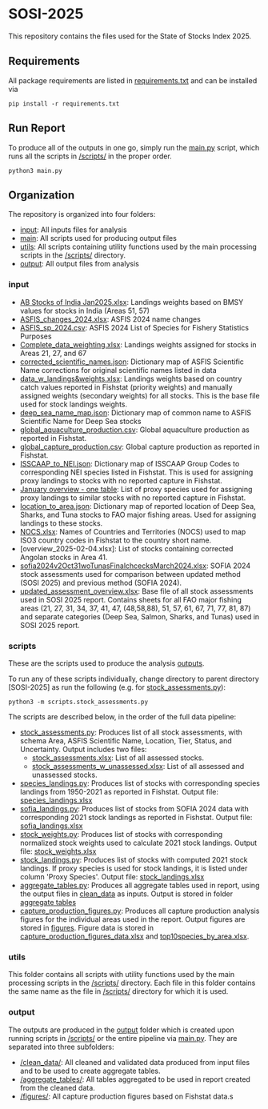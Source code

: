 # SOSI-2025

This repository contains the files used for the State of Stocks Index 2025.

## Requirements

All package requirements are listed in [requirements.txt](requirements.txt) and can be installed via

```
pip install -r requirements.txt
```

## Run Report

To produce all of the outputs in one go, simply run the [main.py](main.py) script, which runs all the scripts in [/scripts/](/scripts/) in the proper order.

```
python3 main.py
```

## Organization

The repository is organized into four folders: 

* [input](/input/): All inputs files for analysis
* [main](/scripts/): All scripts used for producing output files
* [utils](/utils/): All scripts containing utility functions used by the main processing scripts in the [/scripts/](/scripts/) directory.
* [output](/output/): All output files from analysis

### input

* [AB Stocks of India Jan2025.xlsx](/input/AB%20Stocks%20of%20India%20Jan2025.xlsx): Landings weights based on BMSY values for stocks in India (Areas 51, 57)
* [ASFIS_changes_2024.xlsx](/input/ASFIS_changes_2024.xlsx): ASFIS 2024 name changes
* [ASFIS_sp_2024.csv](/input/ASFIS_sp_2024.csv): ASFIS 2024 List of Species for Fishery Statistics Purposes
* [Complete_data_weighting.xlsx](/input/Complete_data_weighting.xlsx): Landings weights assigned for stocks in Areas 21, 27, and 67
* [corrected_scientific_names.json](/input/corrected_scientific_names.json): Dictionary map of ASFIS Scientific Name corrections for original scientific names listed in data
* [data_w_landings&weights.xlsx](/input/data_w_landings&weights.xlsx): Landings weights based on country catch values reported in Fishstat (priority weights) and manually assigned weights (secondary weights) for all stocks. This is the base file used for stock landings weights.
* [deep_sea_name_map.json](/input/deep_sea_name_map.json): Dictionary map of common name to ASFIS Scientific Name for Deep Sea stocks
* [global_aquaculture_production.csv](/input/global_aquaculture_production.csv): Global aquaculture production as reported in Fishstat.
* [global_capture_production.csv](/input/global_capture_production.csv): Global capture production as reported in Fishstat.
* [ISSCAAP_to_NEI.json](/input/ISSCAAP_to_NEI.json): Dictionary map of ISSCAAP Group Codes to corresponding NEI species listed in Fishstat. This is used for assigning proxy landings to stocks with no reported capture in Fishstat.
* [January overview - one table](/input/January%20overview%20-%20one%20table.xlsx): List of proxy species used for assigning proxy landings to similar stocks with no reported capture in Fishstat.
* [location_to_area.json](/input/location_to_area.json): Dictionary map of reported location of Deep Sea, Sharks, and Tuna stocks to FAO major fishing areas. Used for assigning landings to these stocks.
* [NOCS.xlsx](/input/NOCS.xlsx): Names of Countries and Territories (NOCS) used to map ISO3 country codes in Fishstat to the country short name.
* [overview_2025-02-04.xlsx]: List of stocks containing corrected Angolan stocks in Area 41.
* [sofia2024v2Oct31woTunasFinalchcecksMarch2024.xlsx](/input/sofia2024v2Oct31woTunasFinalchcecksMarch2024.xlsx): SOFIA 2024 stock assessments used for comparison between updated method (SOSI 2025) and previous method (SOFIA 2024).
* [updated_assessment_overview.xlsx](/input/updated_assessment_overview.xlsx): Base file of all stock assessments used in SOSI 2025 report. Contains sheets for all FAO major fishing areas (21, 27, 31, 34, 37, 41, 47, (48,58,88), 51, 57, 61, 67, 71, 77, 81, 87) and separate categories (Deep Sea, Salmon, Sharks, and Tunas) used in SOSI 2025 report.

### scripts

These are the scripts used to produce the analysis [outputs](/output/). 

To run any of these scripts individually, change directory to parent directory [SOSI-2025] as run the following (e.g. for [stock_assessments.py](/scripts/stock_assessments.py)):

```
python3 -m scripts.stock_assessments.py
```

The scripts are described below, in the order of the full data pipeline:

* [stock_assessments.py](/scripts/stock_assessments.py): Produces list of all stock assessments, with schema Area, ASFIS Scientific Name, Location, Tier, Status, and Uncertainty. Output includes two files: 
    * [stock_assessments.xlsx](/output/clean_data/stock_assessments.xlsx): List of all assessed stocks.
    * [stock_assessments_w_unassessed.xlsx](/output/clean_data/stock_assessments_w_unassessed.xlsx): List of all assessed and unassessed stocks.
* [species_landings.py](/scripts/species_landings.py): Produces list of stocks with corresponding species landings from 1950-2021 as reported in Fishstat. Output file: [species_landings.xlsx](/output/clean_data/species_landings.xlsx)
* [sofia_landings.py](/scripts/sofia_landings.py): Produces list of stocks from SOFIA 2024 data with corresponding 2021 stock landings as reported in Fishstat. Output file: [sofia_landings.xlsx](/output/clean_data/sofia_landings.xlsx)
* [stock_weights.py](/scripts/stock_weights.py): Produces list of stocks with corresponding normalized stock weights used to calculate 2021 stock landings. Output file: [stock_weights.xlsx](/output/clean_data/stock_weights.xlsx)
* [stock_landings.py](/scripts/stock_landings.py): Produces list of stocks with computed 2021 stock landings. If proxy species is used for stock landings, it is listed under column 'Proxy Species'. Output file: [stock_landings.xlsx](/output/clean_data/stock_landings.xlsx)
* [aggregate_tables.py](/scripts/aggregate_tables.py): Produces all aggregate tables used in report, using the output files in [clean_data](/output/clean_data/) as inputs. Output is stored in folder [aggregate tables](/output/aggregate_tables/)
* [capture_production_figures.py](/scripts/capture_production_figures.py): Produces all capture production analysis figures for the individual areas used in the report. Output figures are stored in [figures](/output/figures/). Figure data is stored in [capture_production_figures_data.xlsx](/output/aggregate_tables/capture_production_figures_data.xlsx) and [top10species_by_area.xlsx](/output/aggregate_tables/top10species_by_area.xlsx).

### utils

This folder contains all scripts with utility functions used by the main processing scripts in the [/scripts/](/scripts/) directory. Each file in this folder contains the same name as the file in [/scripts/](/scripts/) directory for which it is used.

### output

The outputs are produced in the [output](/output/) folder which is created upon running scripts in [/scripts/](/scripts/) or the entire pipeline via [main.py](/main.py). They are separated into three subfolders: 

* [/clean_data/](/output/clean_data/): All cleaned and validated data produced from input files and to be used to create aggregate tables.
* [/aggregate_tables/](/output/clean_data/): All tables aggregated to be used in report created from the cleaned data.
* [/figures/](/output/figures/): All capture production figures based on Fishstat data.s